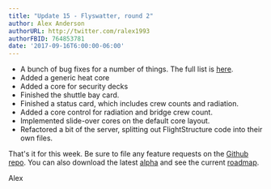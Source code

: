 ```yaml
---
title: "Update 15 - Flyswatter, round 2"
author: Alex Anderson
authorURL: http://twitter.com/ralex1993
authorFBID: 764853781
date: '2017-09-16T6:00:00-06:00'
---
```


- A bunch of bug fixes for a number of things. The full list is [here](https://github.com/Thorium-Sim/thorium/issues/223).
- Added a generic heat core
- Added a core for security decks
- Finished the shuttle bay card.
- Finished a status card, which includes crew counts and radiation.
- Added a core control for radiation and bridge crew count.
- Implemented slide-over cores on the default core layout.
- Refactored a bit of the server, splitting out FlightStructure code into their own files.

That's it for this week. Be sure to file any feature requests on the [Github repo](https://github.com/Thorium-Sim/thorium/issues). You can also download the latest [alpha](https://github.com/Thorium-Sim/thorium/releases) and see the current [roadmap](https://github.com/Thorium-Sim/thorium/projects/2).

Alex
